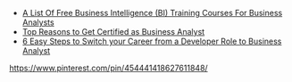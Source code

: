 

* [A List Of Free Business Intelligence (BI) Training Courses For Business Analysts](https://businessanalystlearnings.com/blog/2017/1/5/a-list-of-free-business-intelligence-bi-training-courses-for-business-analysts)
* [Top Reasons to Get Certified as Business Analyst](http://www.zarantech.com/blog/top-reasons-get-certified-business-analyst/)
* [6 Easy Steps to Switch your Career from a Developer Role to Business Analyst](http://www.zarantech.com/blog/6-easy-steps-switch-career-developer-role-business-analyst/)

https://www.pinterest.com/pin/454441418627611848/
